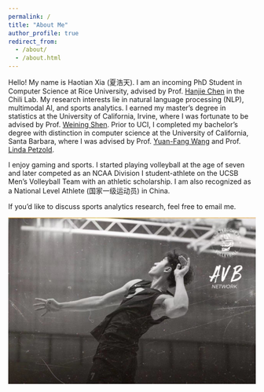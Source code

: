 ```yaml
---
permalink: /
title: "About Me"
author_profile: true
redirect_from: 
  - /about/
  - /about.html
---
```


Hello! My name is Haotian Xia (夏浩天). I am an incoming PhD Student in Computer Science at Rice University, advised by Prof. [Hanjie Chen](https://hanjiechen.github.io/) in the Chili Lab. My research interests lie in natural language processing (NLP), multimodal AI, and sports analytics. I earned my master’s degree in statistics at the University of California, Irvine, where I was fortunate to be advised by Prof. [Weining Shen](https://faculty.sites.uci.edu/weinings/). Prior to UCI, I completed my bachelor’s degree with distinction in computer science at the University of California, Santa Barbara, where I was advised by Prof. [Yuan-Fang Wang](https://engineering.ucsb.edu/people/yuan-fang-wang) and Prof. [Linda Petzold](https://engineering.ucsb.edu/people/linda-petzold). 

I enjoy gaming and sports. I started playing volleyball at the age of seven and later competed as an NCAA Division I student-athlete on the UCSB Men’s Volleyball Team with an athletic scholarship. I am also recognized as a National Level Athlete (国家一级运动员) in China.

If you’d like to discuss sports analytics research, feel free to email me.

 ![voll](/images/voll.png)